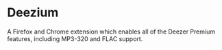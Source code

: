 # Deezium
A Firefox and Chrome extension which enables all of the Deezer Premium features, including MP3-320 and FLAC support.
